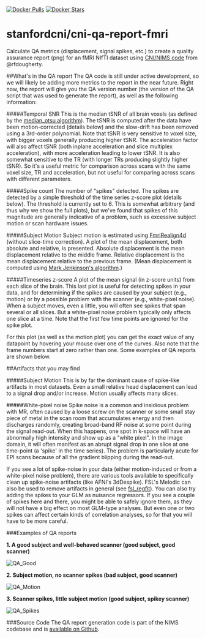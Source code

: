 [![Docker Pulls](https://img.shields.io/docker/pulls/stanfordcni/cni-qa-report-fmri.svg)](https://hub.docker.com/r/stanfordcni/cni-qa-report-fmri/)
[![Docker Stars](https://img.shields.io/docker/stars/stanfordcni/cni-qa-report-fmri.svg)](https://hub.docker.com/r/stanfordcni/cni-qa-report-fmri/)

# stanfordcni/cni-qa-report-fmri
Calculate QA metrics (displacement, signal spikes, etc.) to create a quality assurance report (png) for an fMRI NIfTI dataset using [CNI/NIMS code](https://github.com/cni/nims/blob/master/nimsproc/qa_report.py) from @rfdougherty.


##What's in the QA report
The QA code is still under active development, so we will likely be adding more metrics to the report in the near future. Right now, the report will give you the QA version number (the version of the QA script that was used to generate the report), as well as the following information:

#####Temporal SNR
This is the median tSNR of all brain voxels (as defined by the [median_otsu algorithm](http://nipy.org/dipy/examples_built/brain_extraction_dwi.html)). The tSNR is computed after the data have been motion-corrected (details below) and the slow-drift has been removed using a 3rd-order polynomial. Note that tSNR is very sensitive to voxel size, with bigger voxels generally producing higher tSNR. The acceleration factor will also affect tSNR (both inplane acceleration and slice multiplex acceleration), with more acceleration leading to lower tSNR. It is also somewhat sensitive to the TR (with longer TRs producing slightly higher tSNR). So it's a useful metric for comparison across scans with the same voxel size, TR and acceleration, but not useful for comparing across scans with different parameters.

#####Spike count
The number of "spikes" detected. The spikes are detected by a simple threshold of the time series z-score plot (details below). The threshold is currently set to 6. This is somewhat arbitrary (and thus why we show the full plots), but we've found that spikes of this magnitude are generally indicative of a problem, such as excessive subject motion or scan hardware issues.

#####Subject Motion
Subject motion is estimated using [FmriRealign4d](http://nipy.org/nipy/stable/api/generated/nipy.algorithms.registration.groupwise_registration.html)  (without slice-time correction). A plot of the mean displacement, both absolute and relative, is presented. Absolute displacement is the mean displacement relative to the middle frame. Relative displacement is the mean displacement relative to the previous frame. (Mean displacement is computed using [Mark Jenkinson's algorithm](http://www.fmrib.ox.ac.uk/analysis/techrep/tr99mj1/tr99mj1/index.html).)

#####Timeseries z-score
A plot of the mean signal (in z-score units) from each slice of the brain. This last plot is useful for detecting spikes in your data, and for determining if the spikes are caused by your subject (e.g., motion) or by a possible problem with the scanner (e.g., white-pixel noise). When a subject moves, even a little, you will often see spikes that span several or all slices. But a white-pixel noise problem typically only affects one slice at a time. Note that the first few time points are ignored for the spike plot.

For this plot (as well as the motion plot) you can get the exact value of any datapoint by hovering your mouse over one of the curves. Also note that the frame numbers start at zero rather than one. Some examples of QA reports are shown below.


##Artifacts that you may find

#####Subject Motion
This is by far the dominant cause of spike-like artifacts in most datasets. Even a small relative head displacement can lead to a signal drop and/or increase. Motion usually affects many slices.

#####White-pixel noise
Spike noise is a common and insidious problem with MR, often caused by a loose screw on the scanner or some small stay piece of metal in the scan room that accumulates energy and then discharges randomly, creating broad-band RF noise at some point during the signal read-out. When this happens, one spot in k-space will have an abnormally  high intensity and show up as a "white pixel". In the image domain, it will often manifest as an abrupt signal drop in one slice at one time-point (a 'spike' in the time series). The problem is particularly acute for EPI scans because of all the gradient blipping during the read-out.

If you see a lot of spike-noise in your data (either motion-induced or from a white-pixel noise problem), there are various tools available to specifically clean up spike-noise artifacts (like AFNI's 3dDespike). FSL's Melodic can also be used to remove artifacts in general (see [fsl_regfit](http://fsl.fmrib.ox.ac.uk/fsl/fslwiki/MELODIC#fsl_regfilt_command-line_program)). You can also try adding the spikes to your GLM as nuisance regressors. If you see a couple of spikes here and there, you might be able to safely ignore them, as they will not have a big effect on most GLM-type analyses. But even one or two spikes can affect certain kinds of correlation analyses, so for that you will have to be more careful.

###Examples of QA reports

__1. A good subject and well-behaved scanner (good subject, good scanner)__

![QA_Good](https://cni.stanford.edu/cniwiki/images/5/56/Qa_good.png)

__2. Subject motion, no scanner spikes (bad subject, good scanner)__

![QA_Motion](https://cni.stanford.edu/cniwiki/images/2/23/Qa_motion.png)

__3. Scanner spikes, little subject motion (good subject, spikey scanner)__

![QA_Spikes](https://cni.stanford.edu/cniwiki/images/0/05/Qa_spikes.png)

###Source Code
The QA report generation code is part of the NIMS codebase and is [available on Github](https://github.com/cni/nims/blob/master/nimsproc/qa_report.py).
